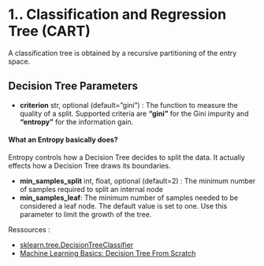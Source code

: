 # 1.. Classification and Regression Tree (CART)
A classification tree is obtained by a recursive partitioning of the entry space.
## Decision Tree Parameters
- **criterion** str, optional (default=”gini”) : The function to measure the quality of a split.
Supported criteria are **“gini”** for the Gini impurity and **“entropy”** for the information gain.
#### What an Entropy basically does?
Entropy controls how a Decision Tree decides to split the data. It actually effects how a Decision Tree draws its boundaries.
- **min_samples_split** int, float, optional (default=2) : The minimum number of samples required to split an internal node
- **min_samples_leaf**: The minimum number of samples needed to be considered a leaf node. The default value is set to one. Use this parameter to limit the growth of the tree.











Ressources :
- [sklearn.tree.DecisionTreeClassifier](https://scikit-learn.org/stable/modules/generated/sklearn.tree.DecisionTreeClassifier.html)
- [Machine Learning Basics: Decision Tree From Scratch](https://towardsdatascience.com/machine-learning-basics-descision-tree-from-scratch-part-ii-dee664d46831)
